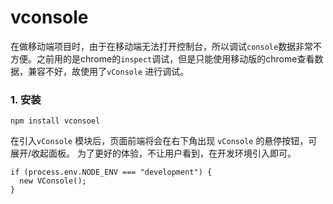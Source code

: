 # vconsole

​		在做移动端项目时，由于在移动端无法打开控制台，所以调试`console`数据非常不方便。之前用的是chrome的`inspect`调试，但是只能使用移动版的chrome查看数据，兼容不好，故使用了`vConsole` 进行调试。

### 1. 安装

```
npm install vconsoel
```

在引入`vConsole` 模块后，页面前端将会在右下角出现 `vConsole` 的悬停按钮，可展开/收起面板。 为了更好的体验，不让用户看到，在开发环境引入即可。

```
if (process.env.NODE_ENV === "development") {
  new VConsole();
}
```

